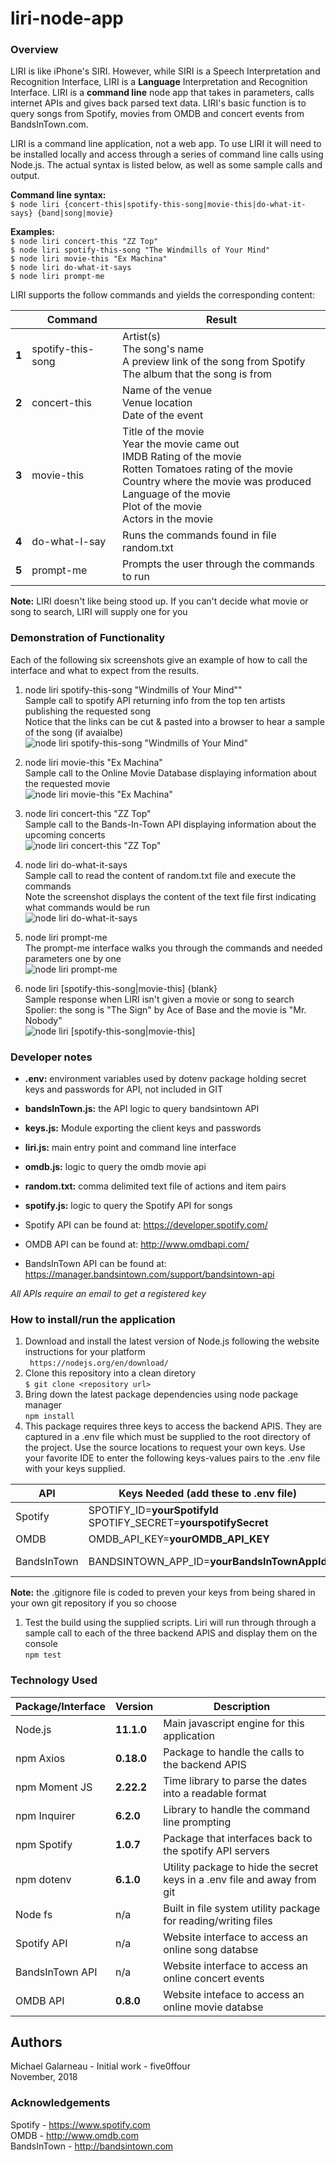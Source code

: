 # liri-node-app  

### Overview  
LIRI is like iPhone's SIRI. However, while SIRI is a Speech Interpretation and Recognition Interface, LIRI is a __Language__ Interpretation and Recognition Interface. LIRI is a __command line__ node app that takes in parameters, calls internet APIs and gives back parsed text data.   LIRI's basic function is to query songs from Spotify,  movies from OMDB and concert events from BandsInTown.com.
    
LIRI is a command line application, not a web app.  To use LIRI it will need to be installed locally and access through a series of command line calls using Node.js.   The actual syntax is listed below, as well as some sample calls and output.  
  
__Command line syntax:__   
        `$ node liri {concert-this|spotify-this-song|movie-this|do-what-it-says} {band|song|movie}`
     
__Examples:__  
        `$ node liri concert-this "ZZ Top"`  
        `$ node liri spotify-this-song "The Windmills of Your Mind"`    
        `$ node liri movie-this "Ex Machina"`    
        `$ node liri do-what-it-says`    
        `$ node liri prompt-me`  
  
LIRI supports the follow commands and yields the corresponding content:
  
|       | Command           | Result                                                                                                                                                                                                                        |
| ----- | ----------------- | ----------------------------------------------------------------------------------------------------------------------------------------------------------------------------------------------------------------------------- |
| __1__ | spotify-this-song | Artist(s)<br>The song's name<br>A preview link of the song from Spotify<br>The album that the song is from                                                                                                                    |
| __2__ | concert-this      | Name of the venue<br>Venue location<br>Date of the event                                                                                                                                                                      |
| __3__ | movie-this        | Title of the movie<br>Year the movie came out<br>IMDB Rating of the movie<br>Rotten Tomatoes rating of the movie<br>Country where the movie was produced<br>Language of the movie<br>Plot of the movie<br>Actors in the movie |
| __4__ | do-what-I-say     | Runs the commands found in file random.txt                                                                                                                                                                                    |
| __5__ | prompt-me         | Prompts the user through the commands to run                                                                                                                                                                                  |
   
__Note:__ LIRI doesn't like being stood up.  If you can't decide what movie or song to search,  LIRI will supply one for you  

### Demonstration of Functionality 

Each of the following six screenshots give an example of how to call the interface and what to expect from the results.

1) node liri spotify-this-song "Windmills of Your Mind""   
   Sample call to spotify API returning info from the top ten artists publishing the requested song   
   Notice that the links can be cut & pasted into a browser to hear a sample of the song (if avaialbe)    
![node liri spotify-this-song "Windmills of Your Mind"](./assets/images/spotify-this-song-sample.PNG)
  
1) node liri movie-this "Ex Machina"    
  Sample call to the Online Movie Database displaying information about the requested movie  
![node liri movie-this "Ex Machina"](./assets/images/movie-this-sample.PNG)
  
3) node liri concert-this "ZZ Top"  
   Sample call to the Bands-In-Town API displaying information about the upcoming concerts  
![node liri concert-this "ZZ Top"](./assets/images/concert-this-sample.PNG)

1) node liri do-what-it-says   
   Sample call to read the content of random.txt file and execute the commands   
   Note the screenshot displays the content of the text file first indicating what commands would be run  
![node liri do-what-it-says](./assets/images/dowhatitsays-sample.PNG)
  
1) node liri prompt-me  
   The prompt-me interface walks you through the commands and needed parameters one by one  
![node liri prompt-me](./assets/images/prompt-me-sample.PNG)
  
1) node liri [spotify-this-song|movie-this] {blank}   
   Sample response when LIRI isn't given a movie or song to search   
   Spolier:  the song is "The Sign" by Ace of Base and the movie is "Mr. Nobody"  
![node liri [spotify-this-song|movie-this] <blank>](./assets/images/nochoice-samples.PNG)
  
### Developer notes  
- **.env:**  environment variables used by dotenv package holding secret keys and passwords for API, not included in GIT
- **bandsInTown.js:** the API logic to query bandsintown API  
- **keys.js:**  Module exporting the client keys and passwords
- **liri.js:**  main entry point and command line interface  
- **omdb.js:**  logic to query the omdb movie api  
- **random.txt:**  comma delimited text file of actions and item pairs  
- **spotify.js:**  logic to query the Spotify API for songs   
  
- Spotify API can be found at:  https://developer.spotify.com/
- OMDB API can be found at: http://www.omdbapi.com/    
- BandsInTown API can be found at: https://manager.bandsintown.com/support/bandsintown-api
  
*All APIs require an email to get a registered key*  
  
### How to install/run the application  
1. Download and install the latest version of Node.js following the website instructions for your platform  
   ` https://nodejs.org/en/download/`   
2. Clone this repository into a clean diretory  
   `$ git clone <repository url>`  
3. Bring down the latest package dependencies using node package manager  
   `npm install`  
4. This package requires three keys to access the backend APIS. They are captured in a .env file which must be supplied to the root directory of the project. Use the source locations to request your own keys. Use your favorite IDE to enter the following keys-values pairs to the .env file with your keys supplied.  
  
| API         | Keys Needed (add these to .env file)                                 | Source                                                  |
| ----------- | -------------------------------------------------------------------- | ------------------------------------------------------- |
| Spotify     | SPOTIFY_ID=__yourSpotifyId__<br>SPOTIFY_SECRET=__yourspotifySecret__ | https://developer.spotify.com/                          |
| OMDB        | OMDB_API_KEY=__yourOMDB_API_KEY__                                    | http://www.omdbapi.com/                                 |
| BandsInTown | BANDSINTOWN_APP_ID=__yourBandsInTownAppId__                          | https://manager.bandsintown.com/support/bandsintown-api |
  
__Note:__  the .gitignore file is coded to preven your keys from being shared in your own git repository if  you so choose    

1. Test the build using the supplied scripts.  Liri will run through through a sample call to each of the three backend APIS and display them on the console  
   `npm test`  
  
### Technology Used
    
| Package/Interface | Version    | Description                                                              |
| ----------------- | ---------- | ------------------------------------------------------------------------ |
| Node.js           | __11.1.0__ | Main javascript engine for this application                              |
| npm Axios         | __0.18.0__ | Package to handle the calls to the backend APIS                          |
| npm Moment JS     | __2.22.2__ | Time library to parse the dates into a readable format                   |
| npm Inquirer      | __6.2.0__  | Library to handle the command line prompting                             |
| npm Spotify       | __1.0.7__  | Package that interfaces back to the spotify API servers                  |
| npm dotenv        | __6.1.0__  | Utility package to hide the secret keys in a .env file and away from git |
| Node fs           | n/a        | Built in file system utility package for reading/writing files           |
| Spotify API       | n/a        | Website interface to access an online song databse                       |
| BandsInTown API   | n/a        | Website interface to access an online concert events                     |
| OMDB API          | __0.8.0__  | Website inteface to access an online movie databse                       |
  
## Authors  
Michael Galarneau - Initial work - five0ffour  
November, 2018  
  
### Acknowledgements  
Spotify - https://www.spotify.com  
OMDB - http://www.omdb.com  
BandsInTown - http://bandsintown.com  
